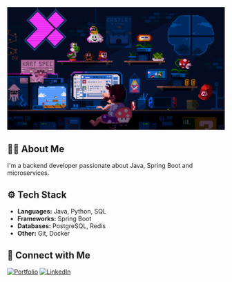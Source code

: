 <img alt="Coding" width="600" src="mario-coding.gif">

## 👨‍💻 About Me

I'm a backend developer passionate about Java, Spring Boot and microservices.

## ⚙️ Tech Stack

- **Languages:** Java, Python, SQL
- **Frameworks:** Spring Boot
- **Databases:** PostgreSQL, Redis
- **Other:** Git, Docker


## 🔗 Connect with Me

[![Portfolio](https://img.shields.io/badge/My%20Portfolio-%23000000.svg?style=for-the-badge&logo=firefox&logoColor=white)](https://filipsanecki.pl/)
[![LinkedIn](https://img.shields.io/badge/LinkedIn-%230077B5.svg?style=for-the-badge&logo=linkedin&logoColor=white)](https://www.linkedin.com/in/filip-sanecki-8b3977257/)
